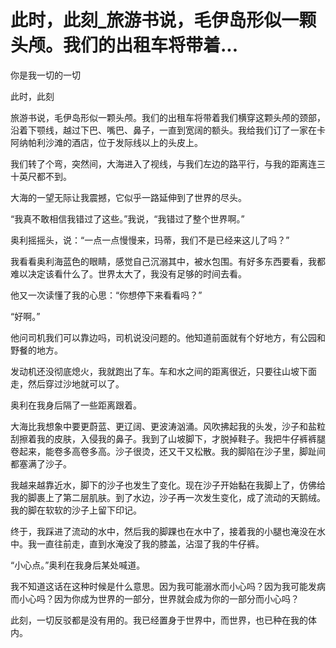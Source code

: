 # 此时，此刻_旅游书说，毛伊岛形似一颗头颅。我们的出租车将带着...

你是我一切的一切

此时，此刻

旅游书说，毛伊岛形似一颗头颅。我们的出租车将带着我们横穿这颗头颅的颈部，沿着下颚线，越过下巴、嘴巴、鼻子，一直到宽阔的额头。我给我们订了一家在卡阿纳帕利沙滩的酒店，位于发际线以上的头皮上。

我们转了个弯，突然间，大海进入了视线，与我们左边的路平行，与我的距离连三十英尺都不到。

大海的一望无际让我震撼，它似乎一路延伸到了世界的尽头。

“我真不敢相信我错过了这些。”我说，“我错过了整个世界啊。”

奥利摇摇头，说：“一点一点慢慢来，玛蒂，我们不是已经来这儿了吗？”

我看看奥利海蓝色的眼睛，感觉自己沉溺其中，被水包围。有好多东西要看，我都难以决定该看什么了。世界太大了，我没有足够的时间去看。

他又一次读懂了我的心思：“你想停下来看看吗？”

“好啊。”

他问司机我们可以靠边吗，司机说没问题的。他知道前面就有个好地方，有公园和野餐的地方。

发动机还没彻底熄火，我就跑出了车。车和水之间的距离很近，只要往山坡下面走，然后穿过沙地就可以了。

奥利在我身后隔了一些距离跟着。

大海比我想象中要更蔚蓝、更辽阔、更波涛汹涌。风吹拂起我的头发，沙子和盐粒刮擦着我的皮肤，入侵我的鼻子。我到了山坡脚下，才脱掉鞋子。我把牛仔裤裤腿卷起来，能卷多高卷多高。沙子很烫，还又干又松散。我的脚陷在沙子里，脚趾间都塞满了沙子。

我越来越靠近水，脚下的沙子也发生了变化。现在沙子开始黏在我脚上了，仿佛给我的脚裹上了第二层肌肤。到了水边，沙子再一次发生变化，成了流动的天鹅绒。我的脚在软软的沙子上留下印记。

终于，我踩进了流动的水中，然后我的脚踝也在水中了，接着我的小腿也淹没在水中。我一直往前走，直到水淹没了我的膝盖，沾湿了我的牛仔裤。

“小心点。”奥利在我身后某处喊道。

我不知道这话在这种时候是什么意思。因为我可能溺水而小心吗？因为我可能发病而小心吗？因为你成为世界的一部分，世界就会成为你的一部分而小心吗？

此刻，一切反驳都是没有用的。我已经置身于世界中，而世界，也已种在我的体内。